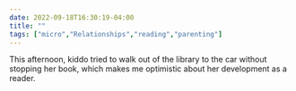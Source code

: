 ---date: 2022-09-18T16:30:19-04:00title: ""tags: ["micro","Relationships","reading","parenting"]---This afternoon, kiddo tried to walk out of the library to the car without stopping her book, which makes me optimistic about her development as a reader.